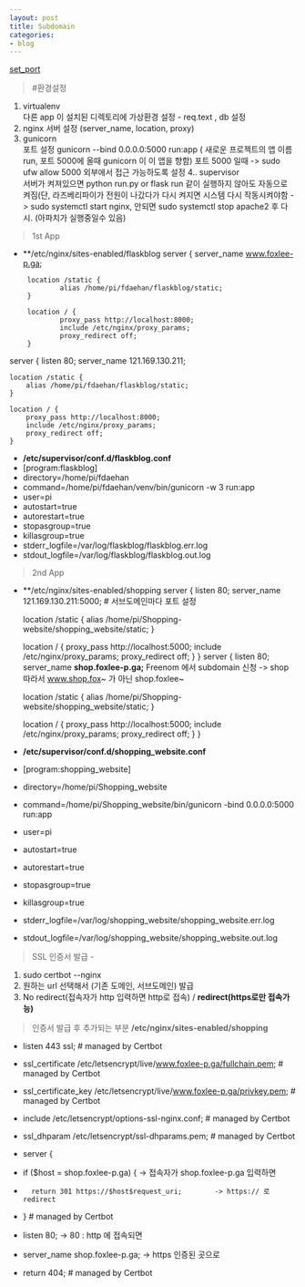 ```yaml
---
layout: post
title: Subdomain
categories:
- blog
---
```

[set_port]

> #환경설정
1. virtualenv   
 다른 app 이 설치된 디렉토리에 가상환경 설정 - req.text , db 설정
2. nginx 
 서버 설정 (server_name, location, proxy)
3. gunicorn     
 포트 설정 gunicorn --bind 0.0.0.0:5000 run:app   ( 새로운 프로젝트의 앱 이름 run, 포트 5000에 올때 gunicorn 이 이 앱을 향함)
 포트 5000 일때 -> sudo ufw allow 5000 외부에서 접근 가능하도록 설정
4.. supervisor   
 서버가 켜져있으면 python run.py or flask run 같이 실행하지 않아도 자동으로 켜짐(단, 라즈베리파이가 전원이 나갔다가 다시 켜지면 시스템 다시 작동시켜야함 -> sudo systemctl start nginx, 안되면 sudo systemctl stop apache2 후 다시. (아파치가 실행중일수 있음)

> 1st App 
 - **/etc/nginx/sites-enabled/flaskblog
 server {
        server_name www.foxlee-p.ga;

        location /static {
                alias /home/pi/fdaehan/flaskblog/static;
        }

        location / {
                proxy_pass http://localhost:8000;
                include /etc/nginx/proxy_params;
                proxy_redirect off;
        }
 server {
	listen 80;
	server_name 121.169.130.211;
	
	location /static {
		alias /home/pi/fdaehan/flaskblog/static;
	}

	location / {
		proxy_pass http://localhost:8000;
		include /etc/nginx/proxy_params;
		proxy_redirect off;
	}    

 -   **/etc/supervisor/conf.d/flaskblog.conf**
 -  [program:flaskblog]
 -  directory=/home/pi/fdaehan
 -  command=/home/pi/fdaehan/venv/bin/gunicorn -w 3 run:app
 -  user=pi
 -  autostart=true
 -  autorestart=true
 -  stopasgroup=true
 -  killasgroup=true
 -  stderr_logfile=/var/log/flaskblog/flaskblog.err.log
 -  stdout_logfile=/var/log/flaskblog/flaskblog.out.log


> 2nd App
 - **/etc/nginx/sites-enabled/shopping
 server {
	listen 80;
	server_name 121.169.130.211:5000;                               # 서브도메인마다 포트 설정

	location /static {
		alias /home/pi/Shopping-website/shopping_website/static;
	} 

	location / {
		proxy_pass http://localhost:5000;
		include /etc/nginx/proxy_params;
		proxy_redirect off;
	}
}
 server {
	listen 80;
	server_name **shop.foxlee-p.ga;**                         Freenom 에서 subdomain 신청 -> shop 따라서 www.shop.fox~ 가 아닌 shop.foxlee~

	location /static {
		alias /home/pi/Shopping-website/shopping_website/static;
	} 

	location / {
		proxy_pass http://localhost:5000;
		include /etc/nginx/proxy_params;
		proxy_redirect off;
	}
}

 -   **/etc/supervisor/conf.d/shopping_website.conf**
 -  [program:shopping_website]
 -  directory=/home/pi/Shopping_website
 -  command=/home/pi/Shopping_website/bin/gunicorn -bind 0.0.0.0:5000 run:app
 -  user=pi
 -  autostart=true
 -  autorestart=true
 -  stopasgroup=true
 -  killasgroup=true
 -  stderr_logfile=/var/log/shopping_website/shopping_website.err.log
 -  stdout_logfile=/var/log/shopping_website/shopping_website.out.log
 
 
> SSL 인증서 발급 - 
1. sudo certbot --nginx 
2. 원하는 url 선택해서 (기존 도메인, 서브도메인) 발급
3. No redirect(접속자가 http 입력하면 http로 접속) / **redirect(https로만 접속가능)**
 
> 인증서 발급 후 추가되는 부분 **/etc/nginx/sites-enabled/shopping**
 
* listen 443 ssl; # managed by Certbot
* ssl_certificate /etc/letsencrypt/live/www.foxlee-p.ga/fullchain.pem; # managed by Certbot
* ssl_certificate_key /etc/letsencrypt/live/www.foxlee-p.ga/privkey.pem; # managed by Certbot
* include /etc/letsencrypt/options-ssl-nginx.conf; # managed by Certbot
* ssl_dhparam /etc/letsencrypt/ssl-dhparams.pem; # managed by Certbot

 * server {
 *   if ($host = shop.foxlee-p.ga) {                  -> 접속자가 shop.foxlee-p.ga 입력하면
 *       return 301 https://$host$request_uri;        -> https:// 로 redirect
 *   } # managed by Certbot


*	listen 80;                          -> 80 : http 에 접속되면
*	server_name shop.foxlee-p.ga;       -> https 인증된 곳으로
*    return 404; # managed by Certbot

 
 
 
 
 
 
 
 
 
 
 [set_port]: https://stackoverflow.com/questions/48205495/python-how-to-run-multiple-flask-apps-from-same-client-machine



